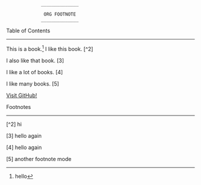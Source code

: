 			     ______________

			      ORG FOOTNOTE
			     ______________


Table of Contents
_________________




This is a book.[^1] I like this book. [^2]

I also like that book. [3]

I like a lot of books. [4]

I like many books. [5]

[Visit GitHub!](www.github.com)

Footnotes
_________

[^1]: hello

[^2] hi

[3] hello again

[4] hello again

[5] another footnote mode
